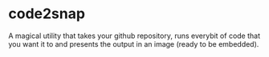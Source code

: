 # code2snap
A magical utility that takes your github repository, runs everybit of code that you want it to and presents the output in an image (ready to be embedded). 
